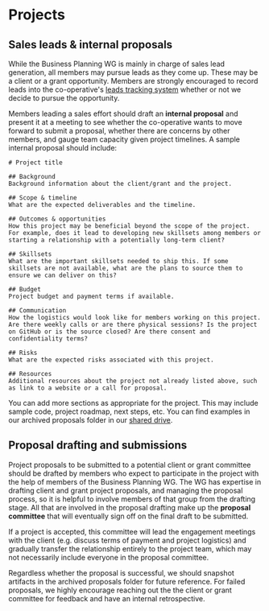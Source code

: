 # Projects

## Sales leads & internal proposals

While the Business Planning WG is mainly in charge of sales lead generation, all members may pursue leads as they come up. These may be a client or a grant opportunity. Members are strongly encouraged to record leads into the co-operative's [leads tracking system](https://link.hypha.coop/leads) whether or not we decide to pursue the opportunity.

Members leading a sales effort should draft an **internal proposal** and present it at a meeting to see whether the co-operative wants to move forward to submit a proposal, whether there are concerns by other members, and gauge team capacity given project timelines. A sample internal proposal should include:

```
# Project title

## Background
Background information about the client/grant and the project.

## Scope & timeline
What are the expected deliverables and the timeline.

## Outcomes & opportunities
How this project may be beneficial beyond the scope of the project. For example, does it lead to developing new skillsets among members or starting a relationship with a potentially long-term client?

## Skillsets
What are the important skillsets needed to ship this. If some skillsets are not available, what are the plans to source them to ensure we can deliver on this?

## Budget
Project budget and payment terms if available.

## Communication
How the logistics would look like for members working on this project. Are there weekly calls or are there physical sessions? Is the project on GitHub or is the source closed? Are there consent and confidentiality terms?

## Risks
What are the expected risks associated with this project.

## Resources
Additional resources about the project not already listed above, such as link to a website or a call for proposal.
```

You can add more sections as appropriate for the project. This may include sample code, project roadmap, next steps, etc. You can find examples in our archived proposals folder in our [shared drive](http://link.hypha.coop/drive).

## Proposal drafting and submissions

Project proposals to be submitted to a potential client or grant committee should be drafted by members who expect to participate in the project with the help of members of the Business Planning WG. The WG has expertise in drafting client and grant project proposals, and managing the proposal process, so it is helpful to involve members of that group from the drafting stage. All that are involved in the proposal drafting make up the **proposal committee** that will eventually sign off on the final draft to be submitted.

If a project is accepted, this committee will lead the engagement meetings with the client (e.g. discuss terms of payment and project logistics) and gradually transfer the relationship entirely to the project team, which may not necessarily include everyone in the proposal committee.

Regardless whether the proposal is successful, we should snapshot artifacts in the archived proposals folder for future reference. For failed proposals, we highly encourage reaching out the the client or grant committee for feedback and have an internal retrospective.

